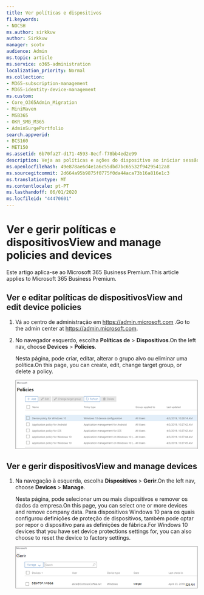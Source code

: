 ```yaml
---
title: Ver políticas e dispositivos
f1.keywords:
- NOCSH
ms.author: sirkkuw
author: Sirkkuw
manager: scotv
audience: Admin
ms.topic: article
ms.service: o365-administration
localization_priority: Normal
ms.collection:
- M365-subscription-management
- M365-identity-device-management
ms.custom:
- Core_O365Admin_Migration
- MiniMaven
- MSB365
- OKR_SMB_M365
- AdminSurgePortfolio
search.appverid:
- BCS160
- MET150
ms.assetid: 6b70fa27-d171-4593-8ecf-f78bb4ed2e99
description: Veja as políticas e ações do dispositivo ao iniciar sessão na Microsoft 365 para negócios com credenciais de administração global.
ms.openlocfilehash: 49e878ae6d4e1a6c55dbd7bc65532f94295412a8
ms.sourcegitcommit: 2d664a95b9875f0775f0da44aca73b16a816e1c3
ms.translationtype: MT
ms.contentlocale: pt-PT
ms.lasthandoff: 06/01/2020
ms.locfileid: "44470601"
---
```

# <a name="view-and-manage-policies-and-devices"></a><span data-ttu-id="606c7-103">Ver e gerir políticas e dispositivos</span><span class="sxs-lookup"><span data-stu-id="606c7-103">View and manage policies and devices</span></span>

<span data-ttu-id="606c7-104">Este artigo aplica-se ao Microsoft 365 Business Premium.</span><span class="sxs-lookup"><span data-stu-id="606c7-104">This article applies to Microsoft 365 Business Premium.</span></span>

## <a name="view-and-edit-device-policies"></a><span data-ttu-id="606c7-105">Ver e editar políticas de dispositivos</span><span class="sxs-lookup"><span data-stu-id="606c7-105">View and edit device policies</span></span>

1.  <span data-ttu-id="606c7-106">Vá ao centro de administração em <a href="https://go.microsoft.com/fwlink/p/?linkid=837890" target="_blank">https://admin.microsoft.com</a> .</span><span class="sxs-lookup"><span data-stu-id="606c7-106">Go to the admin center at <a href="https://go.microsoft.com/fwlink/p/?linkid=837890" target="_blank">https://admin.microsoft.com</a>.</span></span>
2. <span data-ttu-id="606c7-107">No navegador esquerdo, escolha **Políticas de** \> **Dispositivos**.</span><span class="sxs-lookup"><span data-stu-id="606c7-107">On the left nav, choose **Devices** \> **Policies**.</span></span>

    <span data-ttu-id="606c7-108">Nesta página, pode criar, editar, alterar o grupo alvo ou eliminar uma política.</span><span class="sxs-lookup"><span data-stu-id="606c7-108">On this page, you can create, edit, change target group, or delete a policy.</span></span>

    ![Screenshot of the Policies page](../media/devicepolicies.png)
  
## <a name="view-and-manage-devices"></a><span data-ttu-id="606c7-110">Ver e gerir dispositivos</span><span class="sxs-lookup"><span data-stu-id="606c7-110">View and manage devices</span></span>

1. <span data-ttu-id="606c7-111">Na navegação à esquerda, escolha **Dispositivos** \> **Gerir**.</span><span class="sxs-lookup"><span data-stu-id="606c7-111">On the left nav, choose **Devices** \> **Manage**.</span></span> 
    
    <span data-ttu-id="606c7-112">Nesta página, pode selecionar um ou mais dispositivos e remover os dados da empresa.</span><span class="sxs-lookup"><span data-stu-id="606c7-112">On this page, you can select one or more devices and remove company data.</span></span> <span data-ttu-id="606c7-113">Para dispositivos Windows 10 para os quais configurou definições de proteção de dispositivos, também pode optar por repor o dispositivo para as definições de fábrica.</span><span class="sxs-lookup"><span data-stu-id="606c7-113">For Windows 10 devices that you have set device protections settings for, you can also choose to reset the device to factory settings.</span></span>
  
   ![Gerir página de dispositivos](../media/devicesmanage.png)

